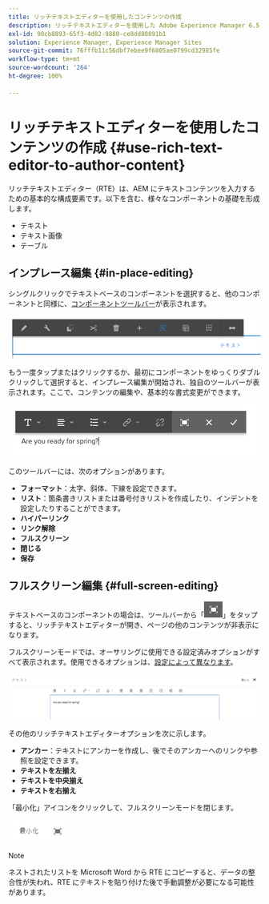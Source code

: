 ```yaml
---
title: リッチテキストエディターを使用したコンテンツの作成
description: リッチテキストエディターを使用した Adobe Experience Manager 6.5 でのコンテンツの作成
exl-id: 90cb8893-65f3-4d82-9880-ce8dd80891b1
solution: Experience Manager, Experience Manager Sites
source-git-commit: 76fffb11c56dbf7ebee9f6805ae0799cd32985fe
workflow-type: tm+mt
source-wordcount: '264'
ht-degree: 100%

---
```


# リッチテキストエディターを使用したコンテンツの作成 {#use-rich-text-editor-to-author-content}

リッチテキストエディター（RTE）は、AEM にテキストコンテンツを入力するための基本的な構成要素です。以下を含む、様々なコンポーネントの基礎を形成します。

* テキスト
* テキスト画像
* テーブル

## インプレース編集 {#in-place-editing}

シングルクリックでテキストベースのコンポーネントを選択すると、他のコンポーネントと同様に、[コンポーネントツールバー](/help/sites-authoring/editing-content.md#edit-configure-copy-cut-delete-paste)が表示されます。

![screen_shot_2018-03-21at163054](assets/screen_shot_2018-03-21at163054.png)

もう一度タップまたはクリックするか、最初にコンポーネントをゆっくりダブルクリックして選択すると、インプレース編集が開始され、独自のツールバーが表示されます。ここで、コンテンツの編集や、基本的な書式変更ができます。

![screen_shot_2018-03-21at163214](assets/screen_shot_2018-03-21at163214.png)

このツールバーには、次のオプションがあります。

* **フォーマット**：太字、斜体、下線を設定できます。
* **リスト**：箇条書きリストまたは番号付きリストを作成したり、インデントを設定したりすることができます。
* **ハイパーリンク**
* **リンク解除**
* **フルスクリーン**
* **閉じる**
* **保存**

## フルスクリーン編集 {#full-screen-editing}

テキストベースのコンポーネントの場合は、ツールバーから「![フルスクリーン編集モード](do-not-localize/screen_shot_2018-03-21at163236.png)」をタップすると、リッチテキストエディターが開き、ページの他のコンテンツが非表示になります。

フルスクリーンモードでは、オーサリングに使用できる設定済みオプションがすべて表示されます。使用できるオプションは、[設定によって異なります](/help/sites-administering/rich-text-editor.md)。

![screen_shot_2018-03-21at163248](assets/screen_shot_2018-03-21at163248.png)

その他のリッチテキストエディターオプションを次に示します。

* **アンカー**：テキストにアンカーを作成し、後でそのアンカーへのリンクや参照を設定できます。
* **テキストを左揃え**
* **テキストを中央揃え**
* **テキストを右揃え**

「最小化」アイコンをクリックして、フルスクリーンモードを閉じます。

![screen_shot_2018-03-21at163323](assets/screen_shot_2018-03-21at163323.png)

>[!NOTE]
>
>ネストされたリストを Microsoft Word から RTE にコピーすると、データの整合性が失われ、RTE にテキストを貼り付けた後で手動調整が必要になる可能性があります。
